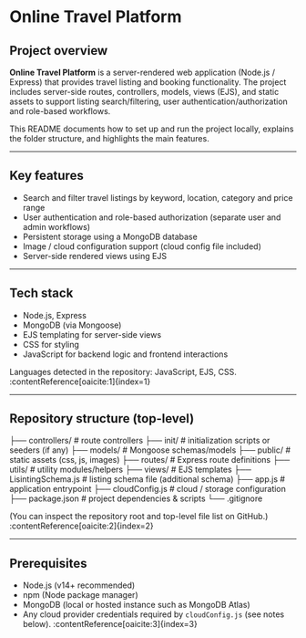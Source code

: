 # Online Travel Platform

## Project overview
**Online Travel Platform** is a server-rendered web application (Node.js / Express) that provides travel listing and booking functionality. The project includes server-side routes, controllers, models, views (EJS), and static assets to support listing search/filtering, user authentication/authorization and role-based workflows.

This README documents how to set up and run the project locally, explains the folder structure, and highlights the main features.

---

## Key features
- Search and filter travel listings by keyword, location, category and price range  
- User authentication and role-based authorization (separate user and admin workflows)  
- Persistent storage using a MongoDB database  
- Image / cloud configuration support (cloud config file included)  
- Server-side rendered views using EJS

---

## Tech stack
- Node.js, Express  
- MongoDB (via Mongoose)  
- EJS templating for server-side views  
- CSS for styling  
- JavaScript for backend logic and frontend interactions

Languages detected in the repository: JavaScript, EJS, CSS. :contentReference[oaicite:1]{index=1}

---

## Repository structure (top-level)
├── controllers/ # route controllers
├── init/ # initialization scripts or seeders (if any)
├── models/ # Mongoose schemas/models
├── public/ # static assets (css, js, images)
├── routes/ # Express route definitions
├── utils/ # utility modules/helpers
├── views/ # EJS templates
├── LisintingSchema.js # listing schema file (additional schema)
├── app.js # application entrypoint
├── cloudConfig.js # cloud / storage configuration
├── package.json # project dependencies & scripts
└── .gitignore


(You can inspect the repository root and top-level file list on GitHub.) :contentReference[oaicite:2]{index=2}

---

## Prerequisites
- Node.js (v14+ recommended)  
- npm (Node package manager)  
- MongoDB (local or hosted instance such as MongoDB Atlas)  
- Any cloud provider credentials required by `cloudConfig.js` (see notes below). :contentReference[oaicite:3]{index=3}



